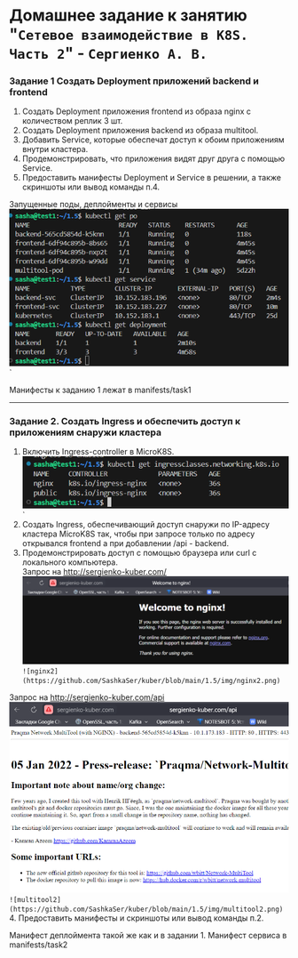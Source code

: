 # Домашнее задание к занятию "`Сетевое взаимодействие в K8S. Часть 2`" - `Сергиенко А. В.`

### Задание 1 Создать Deployment приложений backend и frontend
1. Создать Deployment приложения frontend из образа nginx с количеством реплик 3 шт.
2. Создать Deployment приложения backend из образа multitool.
3. Добавить Service, которые обеспечат доступ к обоим приложениям внутри кластера.
4. Продемонстрировать, что приложения видят друг друга с помощью Service.
5. Предоставить манифесты Deployment и Service в решении, а также скриншоты или вывод команды п.4.   

Запущенные поды, деплойменты и сервисы
![podservice](https://github.com/SashkaSer/kuber/blob/main/1.5/img/podservice.png)`  

Манифесты к заданию 1 лежат в manifests/task1

---
### Задание 2. Создать Ingress и обеспечить доступ к приложениям снаружи кластера

1. Включить Ingress-controller в MicroK8S.  
![ingress](https://github.com/SashkaSer/kuber/blob/main/1.5/img/ingressnginx.png)` 
2. Создать Ingress, обеспечивающий доступ снаружи по IP-адресу кластера MicroK8S так, чтобы при запросе только по адресу открывался frontend а при добавлении /api - backend.
3. Продемонстрировать доступ с помощью браузера или curl с локального компьютера.  
Запрос на http://sergienko-kuber.com/
![nginx](https://github.com/SashkaSer/kuber/blob/main/1.5/img/nginx1.png)`  
![nginx2](https://github.com/SashkaSer/kuber/blob/main/1.5/img/nginx2.png)`

Запрос на http://sergienko-kuber.com/api
![multitool](https://github.com/SashkaSer/kuber/blob/main/1.5/img/multitool1.png)`  
![multitool2](https://github.com/SashkaSer/kuber/blob/main/1.5/img/multitool2.png)`
4. Предоставить манифесты и скриншоты или вывод команды п.2.

Манифест деплоймента такой же как и в задании 1. Манифест сервиса в manifests/task2